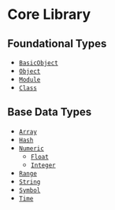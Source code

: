 Core Library
============


Foundational Types
------------------

* [`BasicObject`](basic_object)
* [`Object`](object)
* [`Module`](module)
* [`Class`](class)


Base Data Types
---------------

* [`Array`](array)
* [`Hash`](hash)
* [`Numeric`](numeric)
  * [`Float`](float)
  * [`Integer`](integer)
* [`Range`](range)
* [`String`](string)
* [`Symbol`](symbol)
* [`Time`](time)
